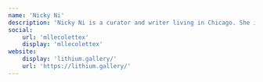 ```yaml
---
name: 'Nicky Ni'
description: 'Nicky Ni is a curator and writer living in Chicago. She is currently the Development and Operations Assistant at the Arts Alliance Illinois.'
social:
    url: 'mllecolettex'
    display: 'mllecolettex'
website:
    display: 'lithium.gallery/'
    url: 'https://lithium.gallery/'
---
```

